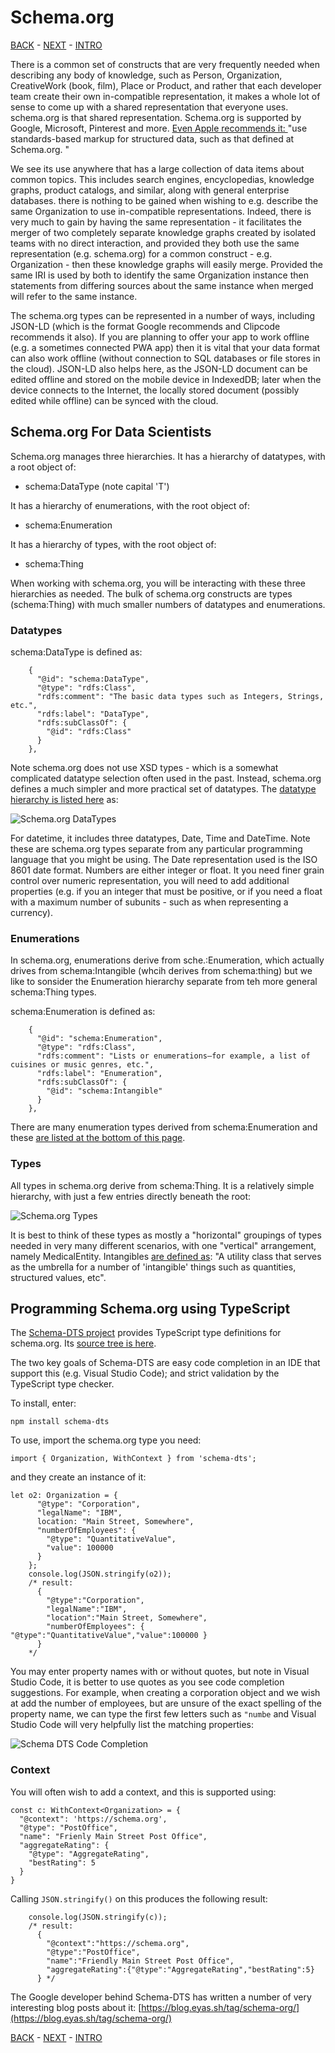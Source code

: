 # Schema.org

[BACK](schema-json-ld.md) - [NEXT](storage-indexeddb.md) - [INTRO](readme.md)

There is a common set of constructs that are very frequently needed when describing any body of knowledge, such as Person, Organization, CreativeWork (book, film), Place or Product, and rather that each developer team create their own in-compatible representation, it makes a whole lot of sense to come up with a shared representation that everyone uses. schema.org is that shared representation. Schema.org is supported by Google, Microsoft, Pinterest and more. [Even Apple recommends it: ](https://developer.apple.com/library/archive/documentation/General/Conceptual/AppSearch/WebContent.html)
  "use standards-based markup for structured data, such as that defined at Schema.org. "

We see its use anywhere that has a large collection of data items about common topics. This includes search engines, encyclopedias, knowledge graphs, product catalogs, and similar, along with general enterprise databases. there is nothing to be gained when wishing to e.g. describe the same Organization to use in-compatible representations. Indeed, there is very much to gain by having the same representation - it facilitates the merger of two completely separate knowledge graphs created by isolated teams with no direct interaction, and provided they both use the same representation (e.g. schema.org) for a common construct - e.g. Organization - then these knowledge graphs will easily merge. Provided the same IRI is used by both to identify the same Organization instance then statements from differing sources about the same instance when merged will refer to the same instance.  

The schema.org types can be represented in a number of ways, including JSON-LD (which is the format Google recommends and Clipcode recommends it also). If you are planning to offer your app to work offline (e.g. a sometimes connected PWA app) then it is vital that your data format can also work offline (without connection to SQL databases or file stores in the cloud). JSON-LD also helps here, as the JSON-LD document can be edited offline and stored on the mobile device in IndexedDB; later when the device connects to the Internet, the locally stored document (possibly edited while offline) can be synced with the cloud.

## Schema.org For Data Scientists
Schema.org manages three hierarchies. It has a hierarchy of datatypes, with a root object of:
* schema:DataType (note capital 'T')

It has a hierarchy of enumerations, with the root object of:
* schema:Enumeration

It has a hierarchy of types, with the root object of:
* schema:Thing

When working with schema.org, you will be interacting with these three hierarchies as needed. The bulk of schema.org constructs are types (schema:Thing) with much smaller numbers of datatypes and enumerations. 

### Datatypes
schema:DataType is defined as:
````
    {
      "@id": "schema:DataType",
      "@type": "rdfs:Class",
      "rdfs:comment": "The basic data types such as Integers, Strings, etc.",
      "rdfs:label": "DataType",
      "rdfs:subClassOf": {
        "@id": "rdfs:Class"
      }
    },
````
Note schema.org does not use XSD types - which is a somewhat complicated datatype selection often used in the past. Instead, schema.org defines a much simpler and more practical set of datatypes. The [datatype hierarchy is listed here](https://schema.org/docs/full.html) as:

![Schema.org DataTypes](schema-org-datatypes.png "Schema.org DataTypes")

For datetime, it includes three datatypes, Date, Time and DateTime. Note these are schema.org types separate from any particular programming language that you might be using. The Date representation used is the ISO 8601 date format. Numbers are either integer or float. It you need finer grain control over numeric representation, you will need to add additional properties (e.g. if you an integer that must be positive, or if you need a float with a maximum number of subunits - such as when representing a currency).

### Enumerations
In schema.org, enumerations derive from sche.:Enumeration, which actually drives from schema:Intangible (whcih derives from schema:thing) but we like to sonsider the Enumeration hierarchy separate from teh more general schema:Thing types. 

schema:Enumeration is defined as:

````
    {
      "@id": "schema:Enumeration",
      "@type": "rdfs:Class",
      "rdfs:comment": "Lists or enumerations—for example, a list of cuisines or music genres, etc.",
      "rdfs:label": "Enumeration",
      "rdfs:subClassOf": {
        "@id": "schema:Intangible"
      }
    },
````
There are many enumeration types derived from schema:Enumeration and these 
[are listed at the bottom of this page](https://schema.org/Enumeration). 

### Types
All types in schema.org derive from schema:Thing. It is a relatively simple hierarchy, with just a few entries directly beneath the root:

![Schema.org Types](schema-org-types.png "Schema.org Types")

It is best to think of these types as mostly a "horizontal" groupings of types needed in very many different scenarios, with one "vertical" arrangement, namely MedicalEntity. Intangibles [are defined as](https://schema.org/Intangible): 
"A utility class that serves as the umbrella for a number of 'intangible' things such as quantities, structured values, etc". 

## Programming Schema.org using TypeScript
The [Schema-DTS project](https://www.npmjs.com/package/schema-dts) provides TypeScript type definitions for schema.org. 
Its [source tree is here](https://github.com/google/schema-dts). 

The two key goals of Schema-DTS are easy code completion in an IDE that support this (e.g. Visual Studio Code); and strict validation by the TypeScript type checker.

To install, enter: 
````
npm install schema-dts
````
To use, import the schema.org type you need:
````
import { Organization, WithContext } from 'schema-dts';
````
and they create an instance of it:
````
let o2: Organization = {
      "@type": "Corporation",
      "legalName": "IBM",
      location: "Main Street, Somewhere",
      "numberOfEmployees": { 
        "@type": "QuantitativeValue",
        "value": 100000
      } 
    };
    console.log(JSON.stringify(o2));
    /* result: 
      { 
        "@type":"Corporation",
        "legalName":"IBM",
        "location":"Main Street, Somewhere",
        "numberOfEmployees": { "@type":"QuantitativeValue","value":100000 }
      }
    */
````
You may enter property names with or without quotes, but note in Visual Studio Code, it is better to use quotes as you see code completion suggestions. For example, when creating a corporation object and we wish at add the number of employees, but are unsure of the exact spelling of the property name, we can type the first few letters such as `"numbe` and Visual Studio Code will very helpfully list the matching properties:

![Schema DTS Code Completion](schema-dts-code-completion.png "Schema DTS Code Completion")

### Context 
You will often wish to add a context, and this is supported using: 
````
const c: WithContext<Organization> = {
  "@context": 'https://schema.org',
  "@type": "PostOffice",
  "name": "Frienly Main Street Post Office",
  "aggregateRating": {
    "@type": "AggregateRating",
    "bestRating": 5
  }
}
````
Calling `JSON.stringify()` on this produces the following result:
````
    console.log(JSON.stringify(c));
    /* result:
      {
        "@context":"https://schema.org",
        "@type":"PostOffice",
        "name":"Friendly Main Street Post Office",
        "aggregateRating":{"@type":"AggregateRating","bestRating":5}
      } */
````

The Google developer behind Schema-DTS has written a number of very interesting blog posts about it:
[https://blog.eyas.sh/tag/schema-org/](https://blog.eyas.sh/tag/schema-org/)

[BACK](schema-json-ld.md) - [NEXT](storage-indexeddb.md) - [INTRO](readme.md)
